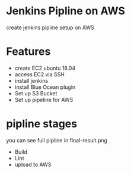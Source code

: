 
# Jenkins Pipline on AWS
create jenkins pipline setup on AWS
# Features
- create EC2 ubuntu 18.04
- access EC2 via SSH
- install jenkins
- install Blue Ocean plugin
- Set up S3 Bucket
- Set up pipeline for AWS

# pipline stages
you can see full pipline in final-result.png
- Build
- Lint
- upload to AWS
